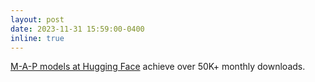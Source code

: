 ```yaml
---
layout: post
date: 2023-11-31 15:59:00-0400
inline: true
---
```


[M-A-P models at Hugging Face](https://huggingface.co/m-a-p) achieve over 50K+ monthly downloads.
